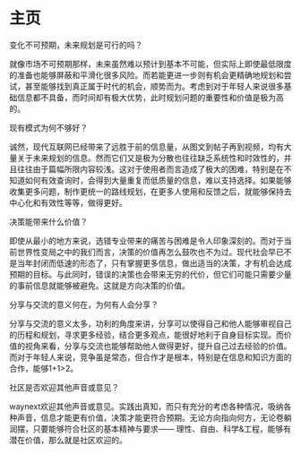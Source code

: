 # 主页





变化不可预期，未来规划是可行的吗？

就像市场不可预期那样，未来虽然难以预计到基本不可能，但实际上即使最低限度的准备也能够屏蔽和平滑化很多风险。而若能更进一步则有机会更精确地规划和尝试，甚至能够找到真正属于时代的机会，顺势而为。考虑到对于年轻人来说很多基础信息都不具备，而时间却有极大优势，此时规划问题的重要性和价值是极为高的。

现有模式为何不够好？

诚然，现代互联网已经带来了远胜于前的信息量，从图文到帖子再到视频，均有大量关于未来规划的信息。然而它们又是极为分散也往往缺乏系统性和时效性的，并且往往由于篇幅所限内容较浅。这对于使用者而言造成了极大的困难，特别是在不知道如何有效查询时，会得到大量重复而低质量的信息，难以支持选择。如果能够收集更多问题，制作更统一的路线规划，在更多人使用和反馈之后，就能够保持去中心化和有效性等等，做得更好。

决策能带来什么价值？

即使从最小的地方来说，选错专业带来的痛苦与困难是令人印象深刻的。而对于当前世界性变局之中的我们而言，决策的价值再怎么鼓吹也不为过。现代社会早已不是当年封闭而低速的形态了，只有掌握更多信息，做出适当的决策，才有机会达成预期的目标。与此同时，错误的决策也会带来无穷的代价，但它们可能只需要少量的事前信息就能够被避免。这就是方向决策的价值。

分享与交流的意义何在，为何有人会分享？

分享与交流的意义太多，功利的角度来讲，分享可以使得自己和他人能够审视自己的历程和规划，寻求更多经验，结合更多观点，能很好地利于自身目标实现。而价值的视角来看，分享与交流也能够帮助他人做得更好，提升自己过去经验的价值。而对于年轻人来说，竞争虽是常态，但合作才是根本，特别是在信息和知识方面的合作，能够1+1>2。

社区是否欢迎其他声音或意见？

waynext欢迎其他声音或意见。实践出真知，而只有充分的考虑各种情况，吸纳各种声音，信息才能更有价值，决策才能更符合预期。无论方向指向何方，无论卷躺润摆，只要能够符合社区的基本精神与要求—— 理性、自由、科学&工程，能够有潜在价值，那么就是社区欢迎的。